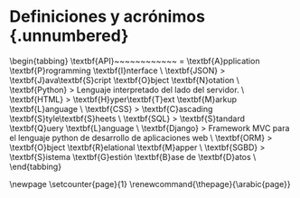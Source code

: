 # Definiciones y acrónimos {.unnumbered}

\begin{tabbing}
\textbf{API}~~~~~~~~~~~~ \= \textbf{A}pplication \textbf{P}rogramming \textbf{I}nterface \\
\textbf{JSON} \> \textbf{J}ava\textbf{S}cript \textbf{O}bject \textbf{N}otation \\
\textbf{Python} \> Lenguaje interpretado del lado del servidor. \\
\textbf{HTML} \> \textbf{H}yper\textbf{T}ext \textbf{M}arkup \textbf{L}anguage \\
\textbf{CSS} \> \textbf{C}ascading \textbf{S}tyle\textbf{S}heets \\
\textbf{SQL} \> \textbf{S}tandard \textbf{Q}uery \textbf{L}anguage \\
\textbf{Django} \> Framework MVC para el lenguaje python de desarrollo de aplicaciones web \\
\textbf{ORM} \> \textbf{O}bject \textbf{R}elational \textbf{M}apper \\
\textbf{SGBD} \> \textbf{S}istema \textbf{G}estión \textbf{B}ase de \textbf{D}atos \\
\end{tabbing}

\newpage
\setcounter{page}{1}
\renewcommand{\thepage}{\arabic{page}}
